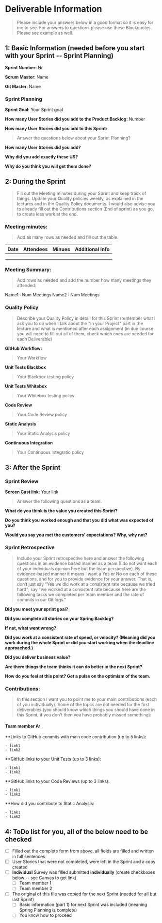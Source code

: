 # Deliverable Information
   > Please include your answers below in a good format so it is easy for me to see. For answers to questions please use these Blockquotes. Please see example as well. 

## 1: Basic Information (needed before you start with your Sprint -- Sprint Planning)

**Sprint Number:** Nr

**Scrum Master**: Name

**Git Master**: Name

### Sprint Planning

**Sprint Goal:** Your Sprint goal

**How many User Stories did you add to the Product Backlog:**  Number

**How many User Stories did you add to this Sprint:** 
> Answer the questions below about your Sprint Planning?

**How many User Stories did you add?**

**Why did you add exactly these US?**

**Why do you think you will get them done?**





## 2: During the Sprint
> Fill out the Meeting minutes during your Sprint and keep track of things. Update your Quality policies weekly, as explained in the lectures and in the Quality Policy documents. 
I would also advise you to already fill out the Contributions section (End of sprint) as you go, to create less work at the end.

### Meeting minutes:
> Add as many rows as needed and fill out the table.

| Date  | Attendees  |Minues   | Additional Info  |
|---|---|---|---|
|   |   |   |   |
|   |   |   |   |
|   |   |   |   |

### Meeting Summary:

> Add rows as needed and add the number how many meetings they attended:

Name1 : Num Meetings
Name2 : Num Meetings

### Quality Policy
> Describe your Quality Policy in detail for this Sprint (remember what I ask you to do when I talk about the "In your Project" part in the lecture and what is mentioned after each assignment (in due course you will need to fill out all of them, check which ones are needed for each Deliverable)

**GitHub Workflow:** 
  > Your Workflow
  
**Unit Tests Blackbox** 
  > Your Blackbox testing policy 
  
 **Unit Tests Whitebox** 
  > Your Whitebox testing policy 
  
**Code Review** 
  > Your Code Review policy   
  
**Static Analysis** 
  > Your Static Analysis policy   
  
**Continuous Integration** 
  > Your Continuous Integratio policy





## 3: After the Sprint

### Sprint Review

**Screen Cast link**: Your link

> Answer the following questions as a team. 

**What do you think is the value you created this Sprint?**

**Do you think you worked enough and that you did what was expected of you?**

**Would you say you met the customers’ expectations? Why, why not?**

### Sprint Retrospective

> Include your Sprint retrospective here and answer the following questions in an evidence based manner as a team (I do not want each of your individuals opinion here but the team perspective). By evidence-based manner it means I want a Yes or No on each of these questions, and for you to provide evidence for your answer. That is, don’t just say "Yes we did work at a consistent rate because we tried hard"; say "we worked at a consistent rate because here are the following tasks we completed per team member and the rate of commits in our Git logs."

**Did you meet your sprint goal?**

**Did you complete all stories on your Spring Backlog?**

**If not, what went wrong?**

**Did you work at a consistent rate of speed, or velocity? (Meaning did you work during the whole Sprint or did you start working when the deadline approached.)**

**Did you deliver business value?**

**Are there things the team thinks it can do better in the next Sprint?**

**How do you feel at this point? Get a pulse on the optimism of the team.**

### Contributions:

> In this section I want you to point me to your main contributions (each of you individually). Some of the topcs are not needed for the first deliverables (you should know which things you should have done in this Sprint, if you don't then you have probably missed something):

#### Team member A:
  **Links to GitHub commits with main code contribution (up to 5 links):
  
    - link1
    - link2
  
   **GitHub links to your Unit Tests (up to 3 links):
  
    - link1
    - link2
  
  **GitHub links to your Code Reviews (up to 3 links):
  
    - link1
    - link2

  **How did you contribute to Static Analysis:
  
    - link1
    - link2
  
  
## 4: ToDo list for you, all of the below need to be checked 
- [ ] Filled out the complete form from above, all fields are filled and written in full sentences
- [ ] User Stories that were not completed, were left in the Sprint and a copy created
- [ ] **Individual** Survey was filled submitted **individually** (create checkboxes below -- see Canvas to get link)
  - [ ] Team member 1
  - [ ] Team member 2
- [ ] The original of this file was copied for the next Sprint (needed for all but last Sprint)
  - [ ] Basic information (part 1) for next Sprint was included (meaning Spring Planning is complete)
  - [ ] You know how to proceed
